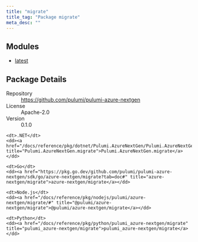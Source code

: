 ```yaml
---
title: "migrate"
title_tag: "Package migrate"
meta_desc: ""
---
```


<!-- WARNING: this file was generated by Pulumi Docs Generator. -->
<!-- Do not edit by hand unless you're certain you know what you are doing! -->



<h2 id="modules">Modules</h2>
<ul class="api">
    <li><a href="latest/" title="latest"><span class="symbol module"></span>latest</a></li>
</ul>

<h2 id="package-details">Package Details</h2>
<dl class="package-details">
	<dt>Repository</dt>
	<dd><a href="https://github.com/pulumi/pulumi-azure-nextgen">https://github.com/pulumi/pulumi-azure-nextgen</a></dd>
	<dt>License</dt>
	<dd>Apache-2.0</dd>
	<dt>Version</dt>
	<dd>0.1.0</dd>
</dl>



<dl class="tabular">

    <dt>.NET</dt>
    <dd><a href="/docs/reference/pkg/dotnet/Pulumi.AzureNextGen/Pulumi.AzureNextGen.migrate.html" title="Pulumi.AzureNextGen.migrate">Pulumi.AzureNextGen.migrate</a></dd>

    <dt>Go</dt>
    <dd><a href="https://pkg.go.dev/github.com/pulumi/pulumi-azure-nextgen/sdk/go/azure-nextgen/migrate?tab=doc#" title="azure-nextgen/migrate">azure-nextgen/migrate</a></dd>

    <dt>Node.js</dt>
    <dd><a href="/docs/reference/pkg/nodejs/pulumi/azure-nextgen/migrate/#" title="@pulumi/azure-nextgen/migrate">@pulumi/azure-nextgen/migrate</a></dd>

    <dt>Python</dt>
    <dd><a href="/docs/reference/pkg/python/pulumi_azure-nextgen/migrate" title="pulumi_azure-nextgen/migrate">pulumi_azure-nextgen/migrate</a></dd>

</dl>


